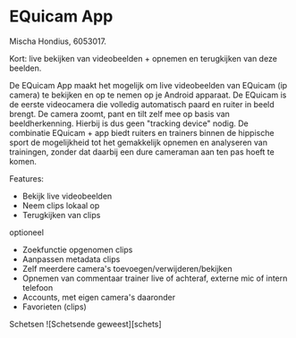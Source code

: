 # EQuicam App
Mischa Hondius, 6053017.

Kort: live bekijken van videobeelden + opnemen en terugkijken van deze beelden.

De EQuicam App maakt het mogelijk om live videobeelden van EQuicam (ip camera) te bekijken en op te nemen op je Android apparaat. De EQuicam is de eerste videocamera die volledig automatisch paard en ruiter in beeld brengt. De camera zoomt, pant en tilt zelf mee op basis van beeldherkenning. Hierbij is dus geen "tracking device" nodig. De combinatie EQuicam + app biedt ruiters en trainers binnen de hippische sport de mogelijkheid tot het gemakkelijk opnemen en analyseren van trainingen, zonder dat daarbij een dure cameraman aan ten pas hoeft  te komen. 

Features:
- Bekijk live videobeelden
- Neem clips lokaal op 
- Terugkijken van clips

optioneel
- Zoekfunctie opgenomen clips
- Aanpassen metadata clips
- Zelf meerdere camera's toevoegen/verwijderen/bekijken
- Opnemen van commentaar trainer live of achteraf, externe mic of intern telefoon
- Accounts, met eigen camera's daaronder
- Favorieten (clips)

Schetsen
![Schetsende geweest][schets]
